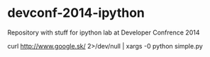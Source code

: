 devconf-2014-ipython
====================

Repository with stuff for ipython lab at Developer Confrence 2014

curl http://www.google.sk/ 2>/dev/null | xargs -0 python simple.py
